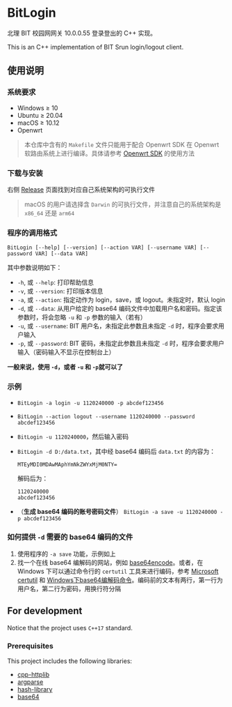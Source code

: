 ﻿# BitLogin

北理 BIT 校园网网关 10.0.0.55 登录登出的 C++ 实现。

This is an C++ implementation of BIT Srun login/logout client.

## 使用说明

### 系统要求

- Windows $\ge$ 10
- Ubuntu $\ge$ 20.04
- macOS $\ge$ 10.12
- Openwrt

> 本仓库中含有的 `Makefile` 文件只能用于配合 Openwrt SDK 在 Openwrt 软路由系统上进行编译。具体请参考 [Openwrt SDK](https://openwrt.org/docs/guide-developer/using_the_sdk) 的使用方法

### 下载与安装

右侧 [Release](https://github.com/CPT-KK/BitLogin/releases) 页面找到对应自己系统架构的可执行文件

> macOS 的用户请选择含 `Darwin` 的可执行文件，并注意自己的系统架构是 `x86_64` 还是 `arm64`

### 程序的调用格式

`BitLogin [--help] [--version] [--action VAR] [--username VAR] [--password VAR] [--data VAR]`

其中参数说明如下：

- `-h`, 或 `--help`: 打印帮助信息
- `-v`, 或 `--version`: 打印版本信息
- `-a`, 或 `--action`: 指定动作为 login，save，或 logout。未指定时，默认 login
- `-d`, 或 `--data`: 从用户给定的 base64 编码文件中加载用户名和密码。指定该参数时，将会忽略 `-u` 和 `-p` 参数的输入（若有）
- `-u`, 或 `--username`: BIT 用户名，未指定此参数且未指定 `-d` 时，程序会要求用户输入
- `-p`, 或 `--password`: BIT 密码，未指定此参数且未指定 `-d` 时，程序会要求用户输入（密码输入不显示在控制台上）

**一般来说，使用 `-d`，或者 `-u` 和 `-p`就可以了**

### 示例

- `BitLogin -a login -u 1120240000 -p abcdef123456`
- `BitLogin --action logout --username 1120240000 --password abcdef123456`
- `BitLogin -u 1120240000`，然后输入密码
- `BitLogin -d D:/data.txt`，其中经 base64 编码后 `data.txt` 的内容为：

    ```plaintext
    MTEyMDI0MDAwMAphYmNkZWYxMjM0NTY=
    ```

    解码后为：

    ```plaintext
    1120240000
    abcdef123456
    ```
- （**生成 base64 编码的账号密码文件**） `BitLogin -a save -u 1120240000 -p abcdef123456`

### 如何提供 `-d` 需要的 base64 编码的文件

1. 使用程序的 `-a save` 功能，示例如上
2. 找一个在线 base64 编解码的网站，例如 [base64encode](https://www.base64encode.org/)。或者，在 Windows 下可以通过命令行的 `certutil` 工具来进行编码，参考 [Microsoft certutil](https://learn.microsoft.com/zh-cn/windows-server/administration/windows-commands/certutil) 和 [Windows下base64编解码命令](https://blog.csdn.net/zhaoxf4/article/details/106957388)。编码前的文本有两行，第一行为用户名，第二行为密码，用换行符分隔

## For development

Notice that the project uses `C++17` standard.

### Prerequisites

This project includes the following libraries:

- [cpp-httplib](https://github.com/yhirose/cpp-httplib)
- [argparse](https://github.com/p-ranav/argparse)
- [hash-library](https://github.com/stbrumme/hash-library)
- [base64](https://github.com/tobiaslocker/base64)
